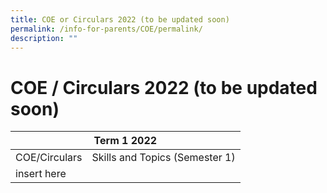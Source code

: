 ```yaml
---
title: COE or Circulars 2022 (to be updated soon)
permalink: /info-for-parents/COE/permalink/
description: ""
---
```

COE / Circulars 2022 (to be updated soon)
=========================================
<table>
<thead>
  <tr>
    <th colspan="2">Term 1 2022</th>
  </tr>
</thead>
<tbody>
  <tr>
    <td>COE/Circulars</td>
    <td>Skills and Topics (Semester 1)</td>
  </tr>
  <tr>
    <td>insert here<br></td>
    <td></td>
  </tr>
</tbody>
</table>
